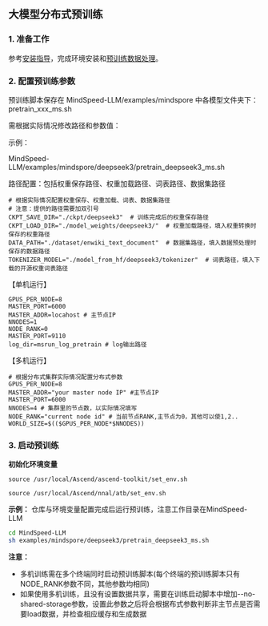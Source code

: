 ## 大模型分布式预训练
### 1. 准备工作

参考[安装指导](./install_guide.md)，完成环境安装和[预训练数据处理](../../pytorch/solutions/pretrain/pretrain_dataset.md)。


### 2. 配置预训练参数

预训练脚本保存在 MindSpeed-LLM/examples/mindspore 中各模型文件夹下：pretrain_xxx_ms.sh

需根据实际情况修改路径和参数值：

示例：

MindSpeed-LLM/examples/mindspore/deepseek3/pretrain_deepseek3_ms.sh

路径配置：包括权重保存路径、权重加载路径、词表路径、数据集路径


``` shell
# 根据实际情况配置权重保存、权重加载、词表、数据集路径
# 注意：提供的路径需要加双引号
CKPT_SAVE_DIR="./ckpt/deepseek3"  # 训练完成后的权重保存路径
CKPT_LOAD_DIR="./model_weights/deepseek3/"  # 权重加载路径，填入权重转换时保存的权重路径
DATA_PATH="./dataset/enwiki_text_document"  # 数据集路径，填入数据预处理时保存的数据路径
TOKENIZER_MODEL="./model_from_hf/deepseek3/tokenizer"  # 词表路径，填入下载的开源权重词表路径
```


【单机运行】

``` shell
GPUS_PER_NODE=8
MASTER_PORT=6000
MASTER_ADDR=locahost # 主节点IP
NNODES=1
NODE_RANK=0  
MASTER_PORT=9110
log_dir=msrun_log_pretrain # log输出路径
```

【多机运行】

```shell
# 根据分布式集群实际情况配置分布式参数
GPUS_PER_NODE=8
MASTER_ADDR="your master node IP" #主节点IP
MASTER_PORT=6000
NNODES=4 # 集群里的节点数，以实际情况填写
NODE_RANK="current node id" # 当前节点RANK,主节点为0，其他可以使1,2..
WORLD_SIZE=$(($GPUS_PER_NODE*$NNODES))
```

### 3. 启动预训练
**初始化环境变量**

`source /usr/local/Ascend/ascend-toolkit/set_env.sh`

`source /usr/local/Ascend/nnal/atb/set_env.sh`

**示例：**
仓库与环境变量配置完成后运行预训练，注意工作目录在MindSpeed-LLM

```bash
cd MindSpeed-LLM
sh examples/mindspore/deepseek3/pretrain_deepseek3_ms.sh
```

**注意：**

- 多机训练需在多个终端同时启动预训练脚本(每个终端的预训练脚本只有NODE_RANK参数不同，其他参数均相同)
- 如果使用多机训练，且没有设置数据共享，需要在训练启动脚本中增加--no-shared-storage参数，设置此参数之后将会根据布式参数判断非主节点是否需要load数据，并检查相应缓存和生成数据
